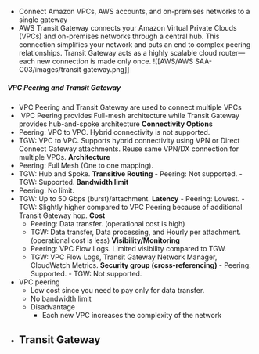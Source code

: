 - Connect Amazon VPCs, AWS accounts, and on-premises networks to a single gateway
- AWS Transit Gateway connects your Amazon Virtual Private Clouds (VPCs) and on-premises networks through a central hub. This connection simplifies your network and puts an end to complex peering relationships. Transit Gateway acts as a highly scalable cloud router—each new connection is made only once.
![[AWS/AWS SAA-C03/images/transit gateway.png]]
##### VPC Peering and Transit Gateway
- VPC Peering and Transit Gateway are used to connect multiple VPCs
-  VPC Peering provides Full-mesh architecture while Transit Gateway provides hub-and-spoke architecture
 **Connectivity Options**  
 - Peering: VPC to VPC. Hybrid connectivity is not supported.  
  - TGW: VPC to VPC. Supports hybrid connectivity using VPN or Direct Connect Gateway attachments. Reuse same VPN/DX connection for multiple VPCs.
  **Architecture**
   - Peering: Full Mesh (One to one mapping).  
   - TGW: Hub and Spoke.
   **Transitive Routing**
    - Peering: Not supported.
    - TGW: Supported.
   **Bandwidth limit**
   - Peering: No limit.
   - TGW: Up to 50 Gbps (burst)/attachment.
   **Latency**
    - Peering: Lowest.
    - TGW: Slightly higher compared to VPC Peering because of additional Transit Gateway hop.
    **Cost**
     - Peering: Data transfer. (operational cost is high)
     - TGW: Data transfer, Data processing, and Hourly per attachment. (operational cost is less)
    **Visibility/Monitoring**
     - Peering: VPC Flow Logs. Limited visibility compared to TGW.
     - TGW: VPC Flow Logs, Transit Gateway Network Manager, CloudWatch Metrics.
    **Security group (cross-referencing)**
    - Peering: Supported.
    - TGW: Not supported.
- VPC peering
	- Low cost since you need to pay only for data transfer.
	- No bandwidth limit
	- Disadvantage
		- Each new VPC increases the complexity of the network
- Transit Gateway
	- 